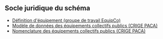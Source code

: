 <MenuSchema />

## Socle juridique du schéma
- [Définition d'équipement (groupe de travail EquipCo)](http://www.crige-paca.org/index.php?eID=tx_crigedocuments&hash=2eb4b236&fid=3117)
- [Modèle de données des équipements collectifs publics (CRIGE PACA)](http://www.crige-paca.org/index.php?eID=tx_crigedocuments&hash=2eb4b236&fid=3117)
- [Nomenclature des équipements collectifs publics (CRIGE PACA)](http://www.crige-paca.org/index.php?eID=tx_crigedocuments&hash=97632e80&fid=3118)
